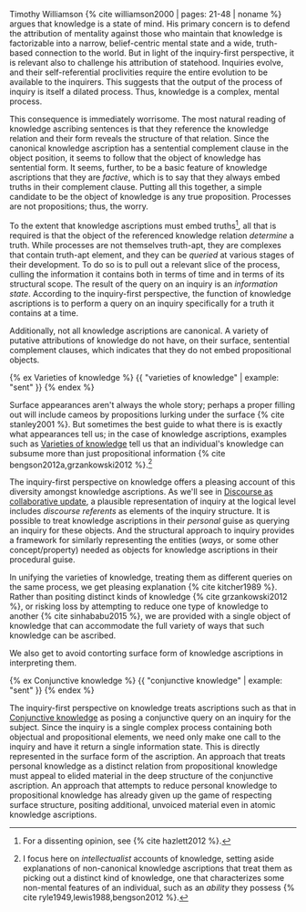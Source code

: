 Timothy Williamson {% cite williamson2000 | pages: 21-48 | noname %} argues that knowledge is a state of mind. His primary concern is to defend the attribution of mentality against those who maintain that knowledge is factorizable into a narrow, belief-centric mental state and a wide, truth-based connection to the world. But in light of the inquiry-first perspective, it is relevant also to challenge his attribution of statehood. Inquiries evolve, and their self-referential proclivities require the entire evolution to be available to the inquirers. This suggests that the output of the process of inquiry is itself a dilated process. Thus, knowledge is a complex, mental process.

This consequence is immediately worrisome. The most natural reading of knowledge ascribing sentences is that they reference the knowledge relation and their form reveals the structure of that relation. Since the canonical knowledge ascription has a sentential complement clause in the object position, it seems to follow that the object of knowledge has sentential form. It seems, further, to be a basic feature of knowledge ascriptions that they are *factive*, which is to say that they always embed truths in their complement clause. Putting all this together, a simple candidate to be the object of knowledge is any true proposition. Processes are not propositions; thus, the worry.

To the extent that knowledge ascriptions must embed truths[^factivity], all that is required is that the object of the referenced knowledge relation *determine* a truth. While processes are not themselves truth-apt, they are complexes that contain truth-apt element, and they can be *queried* at various stages of their development. To do so is to pull out a relevant slice of the process, culling the information it contains both in terms of time and in terms of its structural scope. The result of the query on an inquiry is an *information state*. According to the inquiry-first perspective, the function of knowledge ascriptions is to perform a query on an inquiry specifically for a truth it contains at a time.

Additionally, not all knowledge ascriptions are canonical. A variety of putative attributions of knowledge do not have, on their surface, sentential complement clauses, which indicates that they do not embed propositional objects.

<!-- Varieties of knowledge -->
{% ex Varieties of knowledge %}
  {{ "varieties of knowledge" | example: "sent" }}
{% endex %}

Surface appearances aren't always the whole story; perhaps a proper filling out will include cameos by propositions lurking under the surface {% cite stanley2001 %}. But sometimes the best guide to what there is is exactly what appearances tell us; in the case of knowledge ascriptions, examples such as [Varieties of knowledge](#varieties-of-knowledge) tell us that an individual's knowledge can subsume more than just propositional information {% cite bengson2012a,grzankowski2012 %}.[^intellectualism]

The inquiry-first perspective on knowledge offers a pleasing account of this diversity amongst knowledge ascriptions. As we'll see in [Discourse as collaborative update](/chapters/discourse-as-collaborative-update.html), a plausible representation of inquiry at the logical level includes *discourse referents* as elements of the inquiry structure. It is possible to treat knowledge ascriptions in their *personal* guise as querying an inquiry for these objects. And the structural approach to inquiry provides a framework for similarly representing the entities (*ways*, or some other concept/property) needed as objects for knowledge ascriptions in their procedural guise.

In unifying the varieties of knowledge, treating them as different queries on the same process, we get pleasing explanation {% cite kitcher1989 %}. Rather than positing distinct kinds of knowledge {% cite grzankowski2012 %}, or risking loss by attempting to reduce one type of knowledge to another {% cite sinhababu2015 %}, we are provided with a single object of knowledge that can accommodate the full variety of ways that such knowledge can be ascribed.

We also get to avoid contorting surface form of knowledge ascriptions in interpreting them.

<!-- Conjunctive knowledge -->
{% ex Conjunctive knowledge %}
  {{ "conjunctive knowledge" | example: "sent" }}
{% endex %}

The inquiry-first perspective on knowledge treats ascriptions such as that in [Conjunctive knowledge](#conjunctive-knowledge) as posing a conjunctive query on an inquiry for the subject. Since the inquiry is a single complex process containing both objectual and propositional elements, we need only make one call to the inquiry and have it return a single information state. This is directly represented in the surface form of the ascription. An approach that treats personal knowledge as a distinct relation from propositional knowledge must appeal to elided material in the deep structure of the conjunctive ascription. An approach that attempts to reduce personal knowledge to propositional knowledge has already given up the game of respecting surface structure, positing additional, unvoiced material even in atomic knowledge ascriptions.

[^factivity]: For a dissenting opinion, see {% cite hazlett2012 %}.

[^intellectualism]: I focus here on *intellectualist* accounts of knowledge, setting aside explanations of non-canonical knowledge ascriptions that treat them as picking out a distinct kind of knowledge, one that characterizes some non-mental features of an individual, such as an *ability* they possess {% cite ryle1949,lewis1988,bengson2012 %}.
